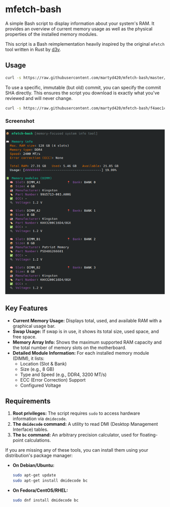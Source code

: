 
# mfetch-bash

A simple Bash script to display information about your system's RAM. It provides an overview of current memory usage as well as the physical properties of the installed memory modules.

This script is a Bash reimplementation heavily inspired by the original `mfetch` tool written in Rust by [d3v](https://github.com/xdearboy/mfetch).

## Usage

```bash
curl -s https://raw.githubusercontent.com/martyd420/mfetch-bash/master/mfetch.sh | sudo bash
```

To use a specific, immutable (but old) commit, you can specify the commit SHA directly. This ensures the script you download is exactly what you've reviewed and will never change.

```bash
curl -s https://raw.githubusercontent.com/martyd420/mfetch-bash/f4aec1cd3a058057b2e04c281e07f9066f9960dd/mfetch.sh | sudo bash
```

### Screenshot

![Screenshot](screenshot.png)

## Key Features

-   **Current Memory Usage:** Displays total, used, and available RAM with a graphical usage bar.
-   **Swap Usage:** If swap is in use, it shows its total size, used space, and free space.
-   **Memory Array Info:** Shows the maximum supported RAM capacity and the total number of memory slots on the motherboard.
-   **Detailed Module Information:** For each installed memory module (DIMM), it lists:
    -   Location (Slot & Bank)
    -   Size (e.g., 8 GB)
    -   Type and Speed (e.g., DDR4, 3200 MT/s)
    -   ECC (Error Correction) Support
    -   Configured Voltage

## Requirements

1.  **Root privileges:** The script requires `sudo` to access hardware information via `dmidecode`.
2.  **The `dmidecode` command:** A utility to read DMI (Desktop Management Interface) tables.
3.  **The `bc` command:** An arbitrary precision calculator, used for floating-point calculations.

If you are missing any of these tools, you can install them using your distribution's package manager:

-   **On Debian/Ubuntu:**
    ```bash
    sudo apt-get update
    sudo apt-get install dmidecode bc
    ```
-   **On Fedora/CentOS/RHEL:**
    ```bash
    sudo dnf install dmidecode bc
    ```
